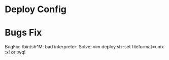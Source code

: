 # Deploy Config

# Bugs Fix
BugFix:
/bin/sh^M: bad interpreter:
Solve:
vim deploy.sh
:set fileformat=unix
:x! or :wq!
